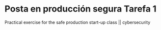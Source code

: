 # Posta en producción segura Tarefa 1

Practical exercise for the safe production start-up class || cybersecurity
